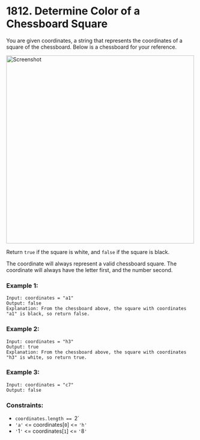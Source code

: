 # 1812. Determine Color of a Chessboard Square

You are given coordinates, a string that represents the coordinates of a square of the chessboard. Below is a chessboard for your reference.

<img src="https://assets.leetcode.com/uploads/2021/02/19/screenshot-2021-02-20-at-22159-pm.png" alt="Screenshot" width="500"/>

Return `true` if the square is white, and `false` if the square is black.

The coordinate will always represent a valid chessboard square. The coordinate will always have the letter first, and the number second.

### Example 1:

```
Input: coordinates = "a1"
Output: false
Explanation: From the chessboard above, the square with coordinates "a1" is black, so return false.
```

### Example 2:

```
Input: coordinates = "h3"
Output: true
Explanation: From the chessboard above, the square with coordinates "h3" is white, so return true.
```

### Example 3:

```
Input: coordinates = "c7"
Output: false
```

### Constraints:

- `coordinates.length == `2`
- `'a'` <= coordinates[`0`] <= `'h'`
- `'`1`'` <= coordinates[`1`] <= `'`8`'`
